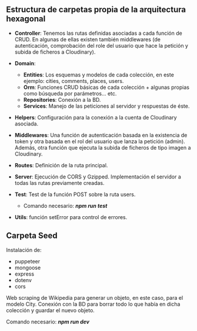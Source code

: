 ## Estructura de carpetas propia de la arquitectura hexagonal

-   **Controller**:
Tenemos las rutas definidas asociadas a cada función de CRUD.
En algunas de ellas existen también middlewares (de autenticación, comprobación del role del usuario que hace la petición y subida de ficheros a Cloudinary).

-   **Domain**:
    -   **Entities**: Los esquemas y modelos de cada colección, en este ejemplo: cities, comments, places, users.
    -   **Orm**: Funciones CRUD básicas de cada colección + algunas propias como búsqueda por parámetros… etc.
    -   **Repositories**: Conexión a la BD.
    -   **Services**: Manejo de las peticiones al servidor y respuestas de éste.
-   **Helpers**: Configuración para la conexión a la cuenta de Cloudinary asociada.
-   **Middlewares**: Una función de autenticación basada en la existencia de token y otra basada en el rol del usuario que lanza la petición (admin). Además, otra función que ejecuta la subida de ficheros de tipo imagen a Cloudinary.
-   **Routes**: Definición de la ruta principal.
-   **Server**: Ejecución de CORS y Gzipped. Implementación el servidor a todas las rutas previamente creadas.
-   **Test**: Test de la función POST sobre la ruta users.
    -   Comando necesario: ***npm run test***
-   **Utils**: función setError para control de errores.

## **Carpeta Seed**

Instalación de:

-   puppeteer
-   mongoose
-   express
-   dotenv
-   cors

Web scraping de Wikipedia para generar un objeto, en este caso, para el modelo City. Conexión con la BD para borrar todo lo que había en dicha colección y guardar el nuevo objeto.

Comando necesario: ***npm run dev***
